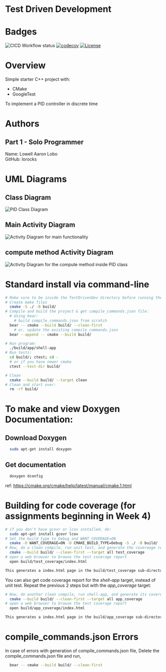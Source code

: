 # Test Driven Development

# Badges
![CICD Workflow status](https://github.com/lorocks/TestDrivenDev/actions/workflows/run-unit-test-and-upload-codecov.yml/badge.svg) [![codecov](https://codecov.io/gh/lorocks/TestDrivenDev/branch/main/graph/badge.svg)](https://codecov.io/gh/lorocks/TestDrivenDev) [![License](https://img.shields.io/badge/license-MIT-blue.svg)](LICENSE)

# Overview

Simple starter C++ project with:

- CMake
- GoogleTest

To implement a PID controller in discrete time

# Authors
## Part 1 - Solo Programmer 
Name: Lowell Aaron Lobo 
<br>
GitHub: lorocks

# UML Diagrams
## Class Diagram
![PID Class Diagram](https://github.com/lorocks/TestDrivenDev/blob/main/images/class%20diagram.PNG)

## Main Activity Diagram
![Activity Diagram for main functionality](https://github.com/lorocks/TestDrivenDev/blob/main/images/Main%20activity%20diagram.PNG)

## compute method Activity Diagram
![Activity Diagram for the compute method inside PID class](https://github.com/lorocks/TestDrivenDev/blob/main/images/compute%20method%20activity%20diagram.PNG)


# Standard install via command-line
```bash
# Make sure to be inside the TestDrivenDev directory before running the commands below
# Create make files
  cmake -S ./ -B build/
# Compile and build the project & get compile_commands.json file:
  # Using bear:
    # build compile_commands.json from scratch
  bear -- cmake --build build/ --clean-first
    # or, update the existing compile_commands.json
  bear --append -- cmake --build build/

# Run program:
  ./build/app/shell-app
# Run tests:
  cd build/; ctest; cd -
  # or if you have newer cmake
  ctest --test-dir build/

# Clean
  cmake --build build/ --target clean
# Clean and start over:
  rm -rf build/
```


# To make and view Doxygen Documentation:
## Download Doxygen
```bash
  sudo apt-get install doxygen
```
## Get documentation
```bash
  doxygen dconfig
```

ref: https://cmake.org/cmake/help/latest/manual/cmake.1.html


# Building for code coverage (for assignments beginning in Week 4)

```bash
# if you don't have gcovr or lcov installed, do:
  sudo apt-get install gcovr lcov
# Set the build type to Debug and WANT_COVERAGE=ON
  cmake -D WANT_COVERAGE=ON -D CMAKE_BUILD_TYPE=Debug -S ./ -B build/
# Now, do a clean compile, run unit test, and generate the covereage report
  cmake --build build/ --clean-first --target all test_coverage
# open a web browser to browse the test coverage report
  open build/test_coverage/index.html

This generates a index.html page in the build/test_coverage sub-directory that can be viewed locally in a web browser.
```

You can also get code coverage report for the *shell-app* target, instead of unit test. Repeat the previous 2 steps but with the *app_coverage* target:

``` bash
# Now, do another clean compile, run shell-app, and generate its covereage report
  cmake --build build/ --clean-first --target all app_coverage
# open a web browser to browse the test coverage report
  open build/app_coverage/index.html 

This generates a index.html page in the build/app_coverage sub-directory that can be viewed locally in a web browser.
```


# compile_commands.json Errors
In case of errors with generation of compile_commands.json file,
Delete the compile_commands.json file and run,
```bash
  bear -- cmake --build build/ --clean-first
```

